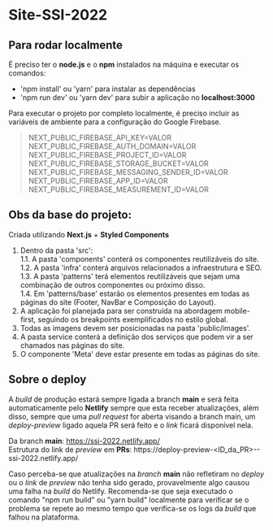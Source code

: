 # Site-SSI-2022

## Para rodar localmente

É preciso ter o **node.js** e o **npm** instalados na máquina e executar os comandos:

* 'npm install' ou 'yarn' para instalar as dependências
* 'npm run dev' ou 'yarn dev' para subir a aplicação no **localhost:3000**

Para executar o projeto por completo localmente, é preciso incluir as variáveis de ambiente para a configuração do Google Firebase.

> NEXT_PUBLIC_FIREBASE_API_KEY=VALOR
> NEXT_PUBLIC_FIREBASE_AUTH_DOMAIN=VALOR
> NEXT_PUBLIC_FIREBASE_PROJECT_ID=VALOR
> NEXT_PUBLIC_FIREBASE_STORAGE_BUCKET=VALOR
> NEXT_PUBLIC_FIREBASE_MESSAGING_SENDER_ID=VALOR
> NEXT_PUBLIC_FIREBASE_APP_ID=VALOR
> NEXT_PUBLIC_FIREBASE_MEASUREMENT_ID=VALOR

## Obs da base do projeto:

Criada utilizando **Next.js** + **Styled Components**

1. Dentro da pasta 'src':  <br />
  1.1. A pasta 'components' conterá os componentes reutilizáveis do site.  <br />
  1.2. A pasta 'infra' conterá arquivos relacionados a infraestrutura e SEO.  <br />
  1.3. A pasta 'patterns' terá elementos reutilizáveis que sejam uma combinação de outros componentes ou próximo disso.  <br />
  1.4. Em 'patterns/base' estarão os elementos presentes em todas as páginas do site (Footer, NavBar e Composição do Layout).  <br />  
2. A aplicação foi planejada para ser construída na abordagem mobile-first, seguindo os breakpoints exemplificados no estilo global. 
3. Todas as imagens devem ser posicionadas na pasta 'public/images'. 
4. A pasta service conterá a definição dos serviços que podem vir a ser chamados nas páginas do site. 
5. O componente 'Meta' deve estar presente em todas as páginas do site. 

## Sobre o deploy

A *build* de produção estará sempre ligada a branch **main** e será feita automaticamente pelo **Netlify** sempre que esta receber atualizações, além disso, sempre que uma *pull request* for aberta visando a branch main, um *deploy-preview* ligado aquela PR será feito e o *link* ficará disponível nela. 

Da branch **main**: https://ssi-2022.netlify.app/ <br />
Estrutura do link de *preview* em **PRs**: https://deploy-preview-<ID_da_PR>--ssi-2022.netlify.app/

Caso perceba-se que atualizações na *branch* **main** não refletiram no *deploy* ou o *link* de *preview* não tenha sido gerado, provavelmente algo causou uma falha na *build* do Netlify. Recomenda-se que seja executado o comando "npm run build" ou "yarn build" localmente para verificar se o problema se repete ao mesmo tempo que verifica-se os logs da *build* que falhou na plataforma. 

